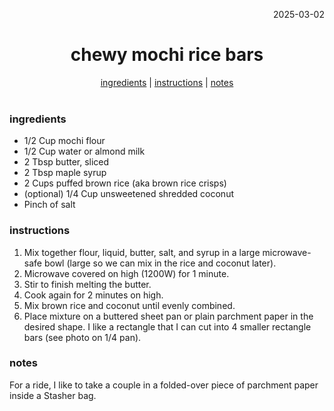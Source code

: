 <p align="right">2025-03-02</p>

<h1 align="center">chewy mochi rice bars</h1>

<div align="center">
  <a href="#ingredients">ingredients</a> | 
  <a href="#instructions">instructions</a> | 
  <a href="#notes">notes</a>
</div>
<br>

### ingredients
- 1/2 Cup mochi flour  
- 1/2 Cup water or almond milk  
- 2 Tbsp butter, sliced  
- 2 Tbsp maple syrup  
- 2 Cups puffed brown rice (aka brown rice crisps)  
- (optional) 1/4 Cup unsweetened shredded coconut  
- Pinch of salt  

### instructions
1. Mix together flour, liquid, butter, salt, and syrup in a large microwave-safe bowl (large so we can mix in the rice and coconut later).  
2. Microwave covered on high (1200W) for 1 minute.  
3. Stir to finish melting the butter.  
4. Cook again for 2 minutes on high.  
5. Mix brown rice and coconut until evenly combined.  
6. Place mixture on a buttered sheet pan or plain parchment paper in the desired shape. I like a rectangle that I can cut into 4 smaller rectangle bars (see photo on 1/4 pan).  

### notes
For a ride, I like to take a couple in a folded-over piece of parchment paper inside a Stasher bag.  

